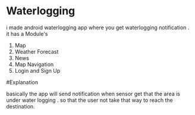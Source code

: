 # Waterlogging
i made android waterlogging app where you get waterlogging notification .
it has a Module's
1. Map 
2. Weather Forecast
3. News
4. Map Navigation
5. Login and Sign Up

#Explanation

basically the app will send notification when sensor get that the area is under water logging . so that the user
not take that way to reach the destination.

